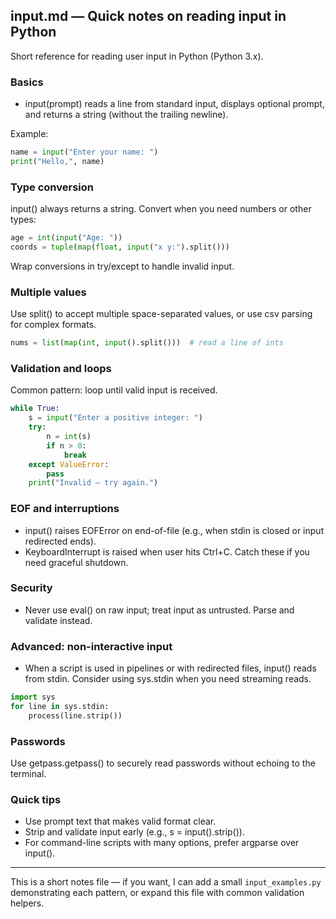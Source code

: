 ## input.md — Quick notes on reading input in Python

Short reference for reading user input in Python (Python 3.x).

### Basics

- input(prompt) reads a line from standard input, displays optional prompt, and returns a string (without the trailing newline).

Example:

```py
name = input("Enter your name: ")
print("Hello,", name)
```

### Type conversion

input() always returns a string. Convert when you need numbers or other types:

```py
age = int(input("Age: "))
coords = tuple(map(float, input("x y:").split()))
```

Wrap conversions in try/except to handle invalid input.

### Multiple values

Use split() to accept multiple space-separated values, or use csv parsing for complex formats.

```py
nums = list(map(int, input().split()))  # read a line of ints
```

### Validation and loops

Common pattern: loop until valid input is received.

```py
while True:
    s = input("Enter a positive integer: ")
    try:
        n = int(s)
        if n > 0:
            break
    except ValueError:
        pass
    print("Invalid — try again.")
```

### EOF and interruptions

- input() raises EOFError on end-of-file (e.g., when stdin is closed or input redirected ends).
- KeyboardInterrupt is raised when user hits Ctrl+C. Catch these if you need graceful shutdown.

### Security

- Never use eval() on raw input; treat input as untrusted. Parse and validate instead.

### Advanced: non-interactive input

- When a script is used in pipelines or with redirected files, input() reads from stdin. Consider using sys.stdin when you need streaming reads.

```py
import sys
for line in sys.stdin:
    process(line.strip())
```

### Passwords

Use getpass.getpass() to securely read passwords without echoing to the terminal.

### Quick tips

- Use prompt text that makes valid format clear.
- Strip and validate input early (e.g., s = input().strip()).
- For command-line scripts with many options, prefer argparse over input().

---

This is a short notes file — if you want, I can add a small `input_examples.py` demonstrating each pattern, or expand this file with common validation helpers.
